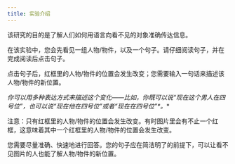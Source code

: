 ```yaml
---
title: 实验介绍
---
```


该研究的目的是了解人们如何用语言向看不见的对象准确传达信息。

在该实验中，您会先看见一组人物/物件，以及一个句子。请仔细阅读句子，并在完成阅读后点击句子。

点击句子后，红框里的人物/物件的位置会发生改变；您需要输入一句话来描述该人物/物件的新位置。

**你可以用多种表达方式来描述这个变化——比如，你既可以说*“现在这个男人在四号位”*，也可以说*“现在他在四号位”*或者*“现在在四号位”*。**

注意：只有红框里的人物/物件的位置会发生改变。有时图片里会有不止一个红框，这意味着其中一个红框里的人物/物件的位置会发生改变。

您需要尽量准确、快速地进行回答。您的句子应在简洁明了的前提下，可以让看不见图片的人也能了解人物/物件的新位置。

